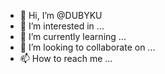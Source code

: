 - 👋 Hi, I’m @DUBYKU
- 👀 I’m interested in ...
- 🌱 I’m currently learning ...
- 💞️ I’m looking to collaborate on ...
- 📫 How to reach me ...

<!---
DUBYKU/DUBYKU is a ✨ special ✨ repository because its `README.md` (this file) appears on your GitHub profile.
You can click the Preview link to take a look at your changes.
--->
